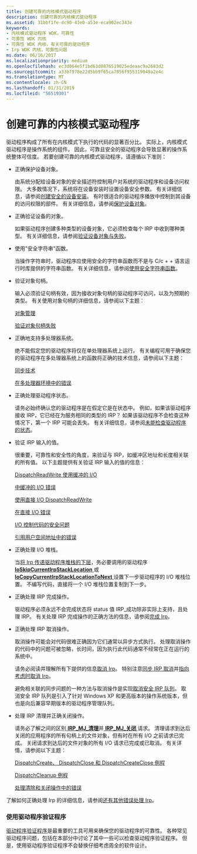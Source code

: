 ```yaml
---
title: 创建可靠的内核模式驱动程序
description: 创建可靠的内核模式驱动程序
ms.assetid: 31bbf1fe-dc90-43e0-a53e-eca902ec343e
keywords:
- 内核模式驱动程序 WDK，可靠性
- 可靠性 WDK 内核
- 可靠性 WDK 内核，有关可靠的驱动程序
- Irp WDK 内核，可靠性问题
ms.date: 06/16/2017
ms.localizationpriority: medium
ms.openlocfilehash: ec3d064e5f1bd63d0876519025edeaac9a2683d2
ms.sourcegitcommit: a33b7978e22d5bb9f65ca7056f955319049a2e4c
ms.translationtype: MT
ms.contentlocale: zh-CN
ms.lasthandoff: 01/31/2019
ms.locfileid: "56519301"
---
```

# <a name="creating-reliable-kernel-mode-drivers"></a>创建可靠的内核模式驱动程序





驱动程序构成了所有在内核模式下执行的代码的显著百分比。 实际上，内核模式驱动程序是操作系统的组件。 因此，可靠且安全的驱动程序会导致显著的操作系统整体可信度。 若要创建可靠的内核模式驱动程序，请遵循以下准则：

-   正确保护设备对象。

    由系统分配给设备对象的安全描述符控制用户对系统的驱动程序和设备访问权限。 大多数情况下，系统将在设备安装时设置设备安全参数。 有关详细信息，请参阅[创建安全的设备安装](https://msdn.microsoft.com/library/windows/hardware/ff540212)。 有时很适合的驱动程序播放中控制到其设备的访问权限的部件。 有关详细信息，请参阅[保护设备对象](securing-device-objects.md)。

-   正确验证设备的对象。

    如果驱动程序创建多种类型的设备对象，它必须检查每个 IRP 中收到哪种类型。 有关详细信息，请参阅[验证设备对象与失败](failure-to-validate-device-objects.md)。

-   使用"安全字符串"函数。

    当操作字符串时，驱动程序应使用安全的字符串函数而不是与 C/c + + 语言运行时库提供的字符串函数。 有关详细信息，请参阅[使用安全字符串函数](using-safe-string-functions.md)。

-   验证对象句柄。

    输入必须验证句柄有效，因为接收对象句柄的驱动程序可访问，以及为预期的类型。 有关使用对象句柄的详细信息，请参阅以下主题：

    [对象管理](managing-kernel-objects.md)

    [验证对象句柄失败](failure-to-validate-object-handles.md)

-   正确地支持多处理器系统。

    绝不能假定您的驱动程序将仅在单处理器系统上运行。 有关编程可用于确保您的驱动程序在多处理器系统上的函数将正确的技术信息，请参阅以下主题：

    [同步技术](synchronization-techniques.md)

    [在多处理器环境中的错误](errors-in-a-multiprocessor-environment.md)

-   正确处理驱动程序状态。

    请务必始终确认您的驱动程序是在假定它是在状态中。 例如，如果该驱动程序接收 IRP，它已经在为服务相同的类型的 IRP？ 如果该驱动程序不会检查这种情况下，第一个 IRP 可能会丢失。 有关详细信息，请参阅[未能检查驱动程序的状态](failure-to-check-a-driver-s-state.md)。

-   验证 IRP 输入的值。

    很重要，可靠性和安全性的角度，来验证与 IRP，如缓冲区地址和长度相关联的所有值。 以下主题提供有关验证 IRP 输入的值的信息：

    [DispatchReadWrite 使用缓冲的 I/O](dispatchreadwrite-using-buffered-i-o.md)

    [中缓冲的 I/O 错误](errors-in-buffered-i-o.md)

    [使用直接 I/O DispatchReadWrite](dispatchreadwrite-using-direct-i-o.md)

    [在直接 I/O 错误](errors-in-direct-i-o.md)

    [I/O 控制代码的安全问题](security-issues-for-i-o-control-codes.md)

    [引用用户空间地址中的错误](errors-in-referencing-user-space-addresses.md)

-   正确处理 I/O 堆栈。

    当[将 Irp 传递驱动程序堆栈的下层](passing-irps-down-the-driver-stack.md)，务必要调用的驱动程序[ **IoSkipCurrentIrpStackLocation** ](https://msdn.microsoft.com/library/windows/hardware/ff550355)或[ **IoCopyCurrentIrpStackLocationToNext** ](https://msdn.microsoft.com/library/windows/hardware/ff548387)设置下一步驱动程序的 I/O 堆栈位置。 不编写代码，直接将一个 I/O 堆栈位置复制到下一步。

-   正确处理 IRP 完成操作。

    驱动程序必须永远不会完成状态将 status 值 IRP\_成功除非实际上支持，且处理 IRP。 有关处理 IRP 完成操作的正确方法的信息，请参阅[完成 Irp](completing-irps.md)。

-   正确处理 IRP 取消操作。

    取消操作可能会对代码很难正确因为它们通常以异步方式执行。 处理取消操作的代码中的问题可被忽略，长时间，因为执行此代码通常不经常在正在运行的系统中。

    请务必阅读并理解所有下提供的信息[取消 Irp](canceling-irps.md)。 特别注意[同步 IRP 取消](synchronizing-irp-cancellation.md)并[指向考虑时取消 Irp](points-to-consider-when-canceling-irps.md)。

    避免相关联的同步问题的一种方法与取消操作是实现[取消安全 IRP 队列](cancel-safe-irp-queues.md)。 取消安全 IRP 队列是引入了针对 Windows XP 和更高版本的操作系统版本，但也是向后兼容早期版本的驱动程序管理队列。

-   处理 IRP 清理并正确关闭操作。

    请务必了解之间的区别[ **IRP\_MJ\_清理**](https://msdn.microsoft.com/library/windows/hardware/ff550718)并[ **IRP\_MJ\_关闭** ](https://msdn.microsoft.com/library/windows/hardware/ff550720)请求。 清理请求到达后关闭的应用程序的所有句柄上的文件对象，但有时在所有 I/O 之前请求已完成。 关闭请求到达后的文件对象的所有 I/O 请求已完成或已取消。 有关详情，请参阅以下主题：

    [DispatchCreate、 DispatchClose 和 DispatchCreateClose 例程](dispatchcreate--dispatchclose--and-dispatchcreateclose-routines.md)

    [DispatchCleanup 例程](dispatchcleanup-routines.md)

    [处理清除和关闭操作中的错误](errors-in-handling-cleanup-and-close-operations.md)

了解如何正确处理 Irp 的详细信息，请参阅[还有其他错误处理 Irp](additional-errors-in-handling-irps.md)。

### <a name="using-driver-verifier"></a>使用驱动程序验证程序

[驱动程序验证程序](https://msdn.microsoft.com/library/windows/hardware/ff545448)是最重要的工具可用来确保您的驱动程序的可靠性。 各种常见驱动程序问题，包括在本部分中讨论了其中一些可以检查驱动程序验证程序。 但是，使用驱动程序验证程序不会替换仔细考虑周全的软件设计。

 

 




